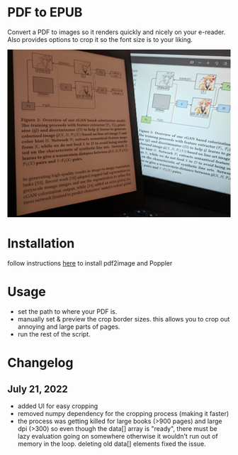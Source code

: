 # PDF to EPUB
Convert a PDF to images so it renders quickly and nicely on your e-reader. Also provides options to crop it so the font size is to your liking. 

![alt text](https://github.com/ConsciousMachines/PDF-to-EPUB-for-arXiv/blob/master/example.jpg)

# Installation
follow instructions [here](https://github.com/Belval/pdf2image) to install pdf2image and Poppler 

# Usage
- set the path to where your PDF is.
- manually set & preview the crop border sizes. this allows you to crop out annoying and large parts of pages. 
- run the rest of the script.

# Changelog
## July 21, 2022
- added UI for easy cropping
- removed numpy dependency for the cropping process (making it faster)
- the process was getting killed for large books (>900 pages) and large dpi (>300) so even though the data[] array is "ready", there must be lazy evaluation going on somewhere otherwise it wouldn't run out of memory in the loop. deleting old data[] elements fixed the issue. 



